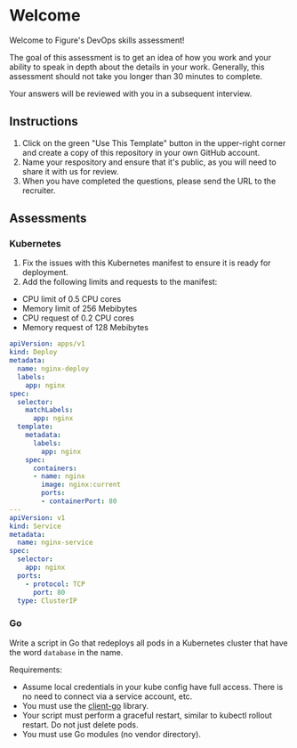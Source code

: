 # Welcome

Welcome to Figure's DevOps skills assessment!

The goal of this assessment is to get an idea of how you work and your ability to speak in depth about the details in your work. Generally, this assessment should not take you longer than 30 minutes to complete.

Your answers will be reviewed with you in a subsequent interview.

## Instructions

1. Click on the green "Use This Template" button in the upper-right corner and create a copy of this repository in your own GitHub account.
2. Name your respository and ensure that it's public, as you will need to share it with us for review.
3. When you have completed the questions, please send the URL to the recruiter.

## Assessments

### Kubernetes

1. Fix the issues with this Kubernetes manifest to ensure it is ready for deployment.
2. Add the following limits and requests to the manifest:
- CPU limit of 0.5 CPU cores
- Memory limit of 256 Mebibytes
- CPU request of 0.2 CPU cores
- Memory request of 128 Mebibytes

```yaml
apiVersion: apps/v1
kind: Deploy
metadata:
  name: nginx-deploy
  labels:
    app: nginx
spec:
  selector:
    matchLabels:
      app: nginx
  template:
    metadata:
      labels:
        app: nginx
    spec:
      containers:
      - name: nginx
        image: nginx:current
        ports:
        - containerPort: 80
---
apiVersion: v1
kind: Service
metadata:
  name: nginx-service
spec:
  selector:
    app: nginx
  ports:
    - protocol: TCP
      port: 80
  type: ClusterIP
  ```

### Go

Write a script in Go that redeploys all pods in a Kubernetes cluster that have the word `database` in the name.

Requirements:
- Assume local credentials in your kube config have full access. There is no need to connect via a service account, etc.
- You must use the [client-go](https://github.com/kubernetes/client-go) library.
- Your script must perform a graceful restart, similar to kubectl rollout restart. Do not just delete pods.
- You must use Go modules (no vendor directory).
